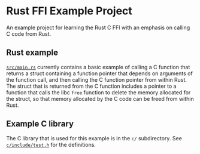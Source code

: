 # Rust FFI Example Project

An example project for learning the Rust C FFI with an emphasis
on calling C code from Rust.

## Rust example

[`src/main.rs`](src/main.rs) currently contains a basic example of
calling a C function that returns a struct containing a function pointer
that depends on arguments of the function call, and then calling the C
function pointer from within Rust. The struct that is returned from
the C function includes a pointer to a function that calls the libc
`free` function to delete the memory allocated for the struct, so that
memory allocated by the C code can be freed from within Rust.

## Example C library

The C library that is used for this example is in the `c/` subdirectory.
See [`c/include/test.h`](c/include/test.h) for the definitions.
